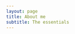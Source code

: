 ```yaml
---
layout: page
title: About me
subtitle: The essentials
---
```


<!-- **Work**: Since October 2017, I have been working as a data scientist at [Nightingale Health]. Prior to that, I have worked as a data scientist at [Reaktor] (2014-2017), and as a researcher in Aalto Universty and its predecessor, the Helsinki University of Technology.

**Education**: I finished my PhD in the [Statistical Machine Learning and Bioinformatics][smlb] group at Aalto University in 2014. In my thesis I developed and applied probabilistic machine learning methods to biomedical applications. See more about my research in the [Projects][proj-research] page.

**Open knowledge**: On my spare time I have been creating open source tools for handling open data in the [Louhos][] and [rOpenGov][] projects. See more at the [Projects][proj-opentools] page.

**Hobbies**: Ultimate frisbee, freeskiing, kiteskiing, photography, cycling. 


[Nightingale Health]: https://nightingalehealth.com/
[Reaktor]: http://reaktor.fi/
[smlb]: http://research.ics.aalto.fi/mi/
[Projects]: /projects.html
[proj-research]: /projects.html#research
[Louhos]: http://louhos.github.io/
[rOpenGov]: http://ropengov.github.io/
[proj-opentools]: /projects.html#opentools
[proj-openknow]: /projects.html#openknow -->